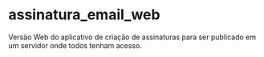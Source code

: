 # assinatura_email_web
Versão Web do aplicativo de criação de assinaturas para ser publicado em um servidor onde todos tenham acesso.

